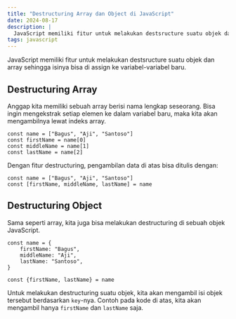 ```yaml
---
title: "Destructuring Array dan Object di JavaScript"
date: 2024-08-17
description: |
  JavaScript memiliki fitur untuk melakukan destsructure suatu objek dan array sehingga isinya bisa di assign ke variabel-variabel baru.
tags: javascript
---
```


JavaScript memiliki fitur untuk melakukan destsructure suatu objek dan array sehingga isinya bisa di assign ke variabel-variabel baru.

## Destructuring Array

Anggap kita memiliki sebuah array berisi nama lengkap seseorang. Bisa ingin mengekstrak setiap elemen ke dalam variabel baru, maka kita akan mengambilnya lewat indeks array.

```
const name = ["Bagus", "Aji", "Santoso"]
const firstName = name[0]
const middleName = name[1]
const lastName = name[2]
```

Dengan fitur destructuring, pengambilan data di atas bisa ditulis dengan:

```
const name = ["Bagus", "Aji", "Santoso"]
const [firstName, middleName, lastName] = name
```

## Destructuring Object

Sama seperti array, kita juga bisa melakukan destructuring di sebuah objek JavaScript.

```
const name = {
    firstName: "Bagus", 
    middleName: "Aji",
    lastName: "Santoso", 
}

const {firstName, lastName} = name
```

Untuk melakukan destructuring suatu objek, kita akan mengambil isi objek tersebut berdasarkan  `key`-nya. Contoh pada kode di atas, kita akan mengambil hanya  `firstName`  dan  `lastName`  saja.